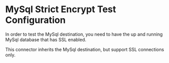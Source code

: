# MySql Strict Encrypt Test Configuration

In order to test the MySql destination, you need to have the up and running MySql database that has
SSL enabled.

This connector inherits the MySql destination, but support SSL connections only.
